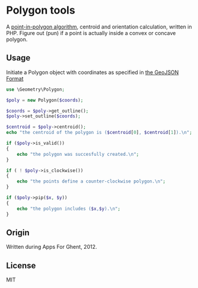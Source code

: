 Polygon tools
===

A [point-in-polygon algorithm](http://en.wikipedia.org/wiki/Point_in_polygon), centroid and orientation calculation, written in PHP. 
Figure out (pun) if a point is actually inside a convex or concave polygon.


Usage
-----

Initiate a Polygon object with coordinates as specified in [the GeoJSON Format](http://www.geojson.org/geojson-spec.html#polygon)

```PHP
use \Geometry\Polygon;

$poly = new Polygon($coords);

$coords = $poly->get_outline();
$poly->set_outline($coords);

$centroid = $poly->centroid();
echo "the centroid of the polygon is ($centroid[0], $centroid[1]).\n";

if ($poly->is_valid())
{
    echo "the polygon was succesfully created.\n";
}

if ( ! $poly->is_clockwise())
{
    echo "the points define a counter-clockwise polygon.\n";
}

if ($poly->pip($x, $y))
{
    echo "the polygon includes ($x,$y).\n";
}
```

Origin
------

Written during Apps For Ghent, 2012.

License
-------

MIT
